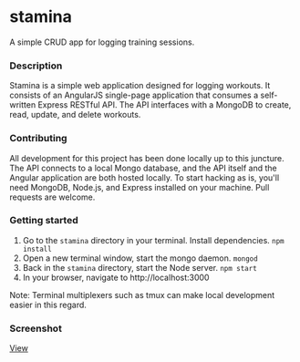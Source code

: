 # stamina
A simple CRUD app for logging training sessions.

### Description
Stamina is a simple web application designed for logging workouts. It consists of an AngularJS single-page application that consumes a self-written Express RESTful API. The API interfaces with a MongoDB to create, read, update, and delete workouts.

### Contributing
All development for this project has been done locally up to this juncture. The API connects to a local Mongo database, and the API itself and the Angular application are both hosted locally. To start hacking as is, you'll need MongoDB, Node.js, and Express installed on your machine. Pull requests are welcome. 

### Getting started
1. Go to the `stamina` directory in your terminal. Install dependencies. `npm install`
2. Open a new terminal window, start the mongo daemon. `mongod`
3. Back in the `stamina` directory, start the Node server. `npm start`
4. In your browser, navigate to http://localhost:3000

Note: Terminal multiplexers such as tmux can make local development easier in this regard. 

### Screenshot
[View](screenshot.png?raw=true)
